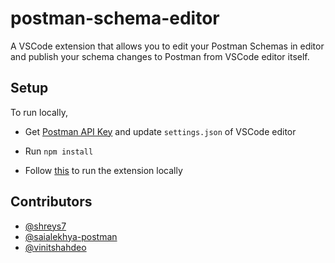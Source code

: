 # postman-schema-editor

A VSCode extension that allows you to edit your Postman Schemas in editor and publish your schema changes to Postman from VSCode editor itself.

## Setup

To run locally,

- Get [Postman API Key](https://learning.postman.com/docs/developer/intro-api/#generating-a-postman-api-key) and update `settings.json` of VSCode editor

- Run `npm install`

- Follow [this](https://code.visualstudio.com/api/get-started/your-first-extension#debugging-the-extension) to run the extension locally

## Contributors

- [@shreys7](https://github.com/shreys7)
- [@saialekhya-postman](https://github.com/saialekhya-postman)
- [@vinitshahdeo](https://github.com/vinitshahdeo)
